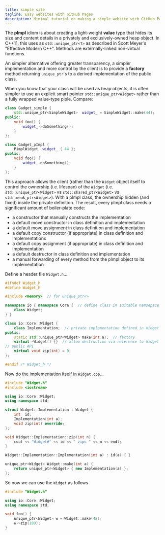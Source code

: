 ```yaml
---
title: simple site
tagline: Easy websites with GitHub Pages
description: Minimal tutorial on making a simple website with GitHub Pages
---
```


The **pImpl** idiom is about creating a light-weight **value** type that hides its size and content
details in a privately and exclusively-owned heap object. In C++11, this uses as ```std::unique_ptr<T>``` 
as described in Scott Meyer's "Effective Modern C++". Methods are externally-linked non-virtual functions.

An simpler alternative offering greater transparency, a simpler implementation and more control by the client
is to provide a **factory** method returning ```unique_ptr```'s to a derived implementation of the public class.

When you know that your class will be used as heap objects, it is often simpler
to use an explicit smart pointer ```std::unique_ptr<Widget>``` rather than a
fully wrapped value-type piple. Compare:

```c++
class Gadget_simple {
    std::unique_ptr<SimpleWidget>  widget_ = SimpleWidget::make(44);
public:  
    void foo() {
        widget_->doSomething();
    }
};

class Gadget_pImpl {
    PimplWidget  widget_ { 44 };
public:    
    void foo() {
        widget_.doSomething();
    }
};
```

This approach allows the client (rather than the ```Widget``` object itself to control the ownership 
(i.e. lifespan) of the ```Widget```
(i.e. ```std::unique_ptr<Widget>``` vs ```std::shared_ptr<Widget>``` vs ```std::weak_ptr<Widget>```).
With a pImpl class, the ownership hidden (and fixed) inside the private definition.
The result, every pImpl class needs a significant amount of boiler-plate code:
 * a constructor that manually constructs the implementation
 * a default move constructor in class definition and implementation
 * a default move assignment in class definition and implementation
 * a default copy constructor (if appropriate) in class definition and implementationx
 * a default copy assignment (if appropriate) in class definition and implementation
 * a default destructor in class definition and implementation
 * a manual forwarding of every method from the pImpl object to its implementation

Define a header file ```Widget.h```...

```c++
#ifndef Widget_h
#define Widget_h

#include <memory>  // for unique_ptr<>

namespace io { namespace Core {  // define class in suitable namsepace
    class Widget;
} }

class io::Core::Widget {   
    class Implementation;  // private implementation defined in Widget.cpp
public:
    static std::unique_ptr<Widget> make(int a);  // factory
    virtual ~Widget() {}  // allow destruction via reference to Widget
// public API
    virtual void zip(int) = 0;
};

#endif /* Widget_h */
```

Now do the implementation itself in ```Widget.cpp```...

```c++
#include "Widget.h"
#include <iostream>

using io::Core::Widget;
using namespace std;

struct Widget::Implementation : Widget {
    int  id;
    Implementation(int a);
    void zip(int) override;
};

void Widget::Implementation::zip(int n) {
    cout << "Widget#" << id << " zips " << n << endl;
}

Widget::Implementation::Implementation(int a) : id(a) { }

unique_ptr<Widget> Widget::make(int a) {
    return unique_ptr<Widget> { new Implementation(a) };
};
```

So now we can use the ```Widget``` as follows

```c++
#include "Widget.h"

using io::Core::Widget;
using namespace std;

void foo() {
    unique_ptr<Widget> w = Widget::make(42);
    w->zip(100);
}
```

